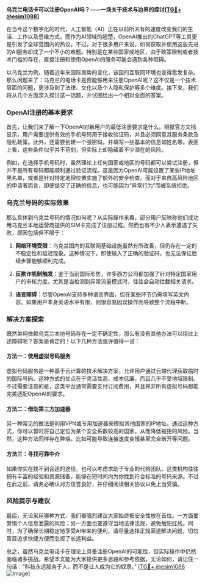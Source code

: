 **乌克兰电话卡可以注册OpenAI吗？——一场关于技术与边界的探讨[[TG💪+ @esim1088](https://t.me/s/esim1088)]**

在当今这个数字化的时代，人工智能（AI）正在以前所未有的速度改变我们的生活、工作以及思维方式。而作为AI领域的翘楚，OpenAI推出的ChatGPT等工具更是引发了全球范围内的热议。不过，对于很多用户来说，如何获取并使用这些先进的AI服务却成了一个不小的难题。特别是在某些国家或地区，由于政策限制或者技术门槛的存在，直接注册和使用OpenAI的服务可能会遇到各种阻碍。

以乌克兰为例，随着近年来国际局势的变化，该国的互联网环境也变得愈发复杂。那么问题来了：乌克兰的电话卡是否能够用来注册OpenAI呢？这不仅是一个技术层面的问题，更涉及到了法律、文化以及个人隐私保护等多个维度。接下来，我们将从几个方面深入探讨这一话题，并试图给出一个相对全面的答案。

### OpenAI注册的基本要求

首先，让我们来了解一下OpenAI对新用户的最低注册要求是什么。根据官方文档显示，用户需要提供有效的手机号码用于接收验证码，并且必须同意其服务条款及隐私政策。此外，还需要创建一个强密码，并填写一些基本的信息如姓名等。表面上看，这些条件似乎并不苛刻，但实际上却隐藏着不少潜在的风险。

例如，在选择手机号码时，虽然理论上任何国家或地区的号码都可以尝试注册，但并不是所有号码都能顺利通过验证流程。这是因为OpenAI可能设置了某些IP地址黑名单，或者是针对特定地理位置实施了额外的安全检查。而对于来自高风险地区的申请者而言，即便提交了正确的信息，也可能因为“异常行为”而被系统拒绝。

### 乌克兰号码的实际效果

那么具体到乌克兰号码的情况如何呢？从实际操作来看，部分用户反映称他们成功用乌克兰本地运营商提供的SIM卡完成了注册过程。然而也有不少人表示遭遇了失败，原因包括但不限于：

1. **网络环境受限**：乌克兰国内的互联网基础设施虽然有所改善，但仍存在一定的不稳定性和延迟现象。这种情况下，即使输入了正确的验证码，也无法保证后续步骤能够顺利完成。
   
2. **反欺诈机制触发**：鉴于当前国际形势，许多西方公司都加强了针对特定国家用户的审核力度。尤其是当检测到异常流量模式时，往往会自动拦截相关请求。

3. **语言障碍**：尽管OpenAI支持多种语言界面，但在某些环节仍需填写英文内容。如果用户本身英语水平有限，则很容易因误操作而导致整个流程中断。

### 解决方案探索

既然单纯依赖乌克兰本地号码存在一定不确定性，那么有没有其他办法可以绕过上述障碍呢？答案是肯定的！以下几种方法或许值得一试：

#### 方法一：使用虚拟号码服务
虚拟号码服务是一种基于云计算的技术解决方案，允许用户通过云端代理获取临时的国际号码。这种方式的优点在于灵活性高、成本低廉，而且几乎不受地域限制。不过需要注意的是，这类平台通常需要支付订阅费用，并且并非所有虚拟号码都能完美适配OpenAI的要求。

#### 方法二：借助第三方加速器
另一种常见的做法是利用VPN或专用加速器来模拟其他国家的IP地址。通过这种方式，你可以暂时将自己定位为某个安全系数较高的国家，从而降低被拒的风险。当然，这种方法同样存在弊端，比如可能导致连接速度变慢甚至完全断开等问题。

#### 方法三：寻找可靠中介
如果你实在找不到合适的途径，也可以考虑求助于专业的代购团队。这类机构往往拥有丰富的经验和资源储备，能够在短时间内为你找到符合标准的号码来源。不过在此之前，请务必确认对方信誉良好，并仔细阅读相关协议以免上当受骗。

### 风险提示与建议

最后，无论采用哪种方式，我们都强烈建议大家始终把安全性放在首位。一方面要警惕个人信息泄露的风险；另一方面也要遵守当地法律法规，避免触犯红线。同时，为了确保长期稳定地享受AI带来的便利，请尽量选择正规渠道解决问题，切勿盲目追求快捷方便而忽视了长远利益。

总之，虽然乌克兰电话卡在理论上具备注册OpenAI的可能性，但实际操作中仍然面临诸多挑战。希望本文能为大家提供更多思路和参考依据。无论如何，请记住一句话：“科技永远服务于人，而不是让人成为它的奴隶。” [[TG💪+ @esim1088](https://t.me/s/esim1088) ![Image](https://i.postimg.cc/4NQfJmqS/Snipaste-2025-05-13-00-14-12.png)]